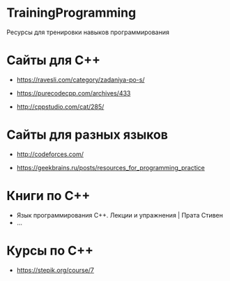 # TrainingProgramming
Ресурсы для тренировки навыков программирования

# Сайты для C++
- https://ravesli.com/category/zadaniya-po-s/

- https://purecodecpp.com/archives/433

- http://cppstudio.com/cat/285/


# Сайты для разных языков
- http://codeforces.com/

- https://geekbrains.ru/posts/resources_for_programming_practice


# Книги по C++
- Язык программирования C++. Лекции и упражнения | Прата Стивен
- ...


# Курсы по C++
- https://stepik.org/course/7
